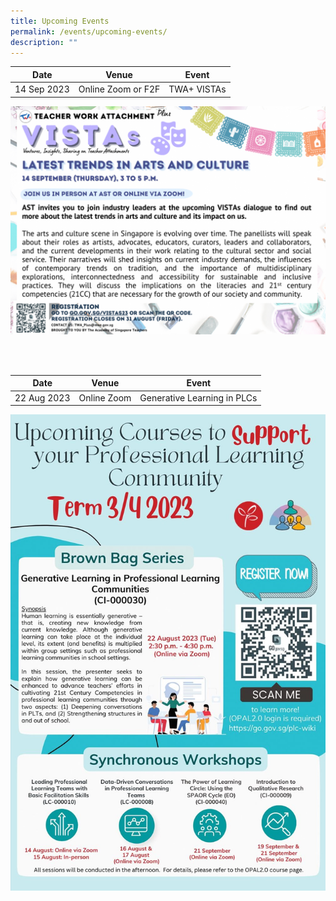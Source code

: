 ```yaml
---
title: Upcoming Events
permalink: /events/upcoming-events/
description: ""
---
```

| Date | Venue | Event|
| -------- | -------- | -------- |
|  14 Sep 2023  | Online Zoom or F2F  | TWA+ VISTAs  |

<a target="_blank" href="https://go.gov.sg/vistas23"><img src="/images/Events/vista-sep23.png"></a>

<br>
<br>

| Date | Venue | Event|
| ---------- | -------- | -------- |
|  22 Aug 2023  | Online Zoom  | Generative Learning in PLCs  |

<a target="_blank" href="https://go.gov.sg/plc-wiki"><img src="/images/Events/brownbag-aug2023.jpg"></a>